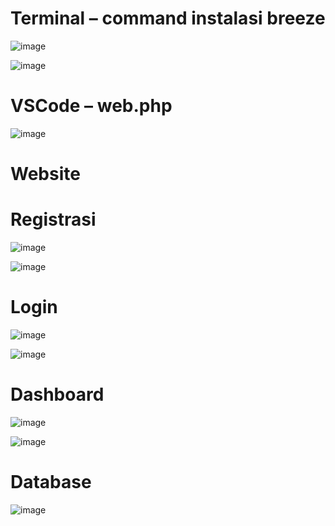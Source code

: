 <h1>Terminal – command instalasi breeze</h1>

![image](https://github.com/user-attachments/assets/b609bb32-7e2d-4ca1-b19d-e6550c348cdd)

![image](https://github.com/user-attachments/assets/2ad88d71-5a0e-43de-9c27-57b5c11448e0)

<h1>VSCode – web.php</h1>

![image](https://github.com/user-attachments/assets/50c5d38b-7134-4857-9fcf-6500ac770e67)

<h1>Website</h1>
<h1>Registrasi</h1>

![image](https://github.com/user-attachments/assets/7391adb2-1f9d-45c7-b466-6699fac8adfe)

![image](https://github.com/user-attachments/assets/b9238953-6359-4c02-89b4-90d6b49e0c53)

<h1>Login</h1>

![image](https://github.com/user-attachments/assets/1025cebb-d5ff-4d76-8d4e-cef1ff3e18cf)

![image](https://github.com/user-attachments/assets/667181ed-7a81-485a-be41-cb6da6ce9250)

<h1>Dashboard</h1>

![image](https://github.com/user-attachments/assets/503b4ca1-9c57-48c7-9055-ecddba062eed)

![image](https://github.com/user-attachments/assets/7d6ee96a-3a78-4125-9161-f96490226422)

<h1>Database</h1>

![image](https://github.com/user-attachments/assets/6316bd12-9d7f-4fd7-a1cc-91038d96344c)

